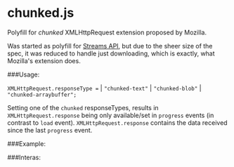 chunked.js
=========

Polyfill for _chunked_ XMLHttpRequest extension proposed by Mozilla.

Was started as polyfill for [Streams API](https://dvcs.w3.org/hg/streams-api/raw-file/tip/Overview.htm#stream-interface), but due to the sheer size of the spec, it was reduced to handle just downloading, which is exactly, what Mozilla's extension does.

###Usage:

`XMLHttpRequest.responseType =` <old values> | `"chunked-text"` | `"chunked-blob"` | `"chunked-arraybuffer";`

Setting one of the `chunked` responseTypes, results in `XMLHttpRequest.response` being only available/set in `progress` events (in contrast to `load` event).
`XMLHttpRequest.response` contains the data received since the last `progress` event.

###Example:

###Interas:

